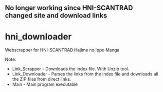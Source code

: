 ## No longer working since HNI-SCANTRAD changed site and download links

# hni_downloader
Webscrapper for HNI-SCANTRAD Hajime no Ippo Manga

Note:
* Link_Scrapper - Downloads the index file. With Unzip tool.
* Link_Downloader - Parses the links from the index file and downloads all the ZIP files from direct links.
* Main - Main program executable
